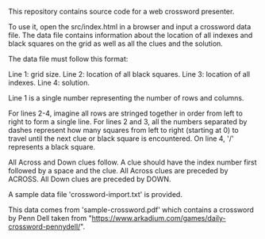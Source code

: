 This repository contains source code for a web crossword presenter.

To use it, open the src/index.html in a browser and input a crossword data file.
The data file contains information about the location of all indexes and black squares on the grid as well as all the clues and the solution.

The data file must follow this format:

Line 1:  grid size.
Line 2: location of all black squares.
Line 3: location of all indexes.
Line 4: solution.

Line 1 is a single number representing the number of rows and columns.

For lines 2-4, imagine all rows are stringed together in order from left to right to form a single line.
For lines 2 and 3, all the numbers separated by dashes represent how many squares from left to right (starting at 0) to travel until the next clue or black square is encountered.
On line 4, '/' represents a black square.

All Across and Down clues follow. A clue should have the index number first followed by a space and the clue. All Across clues are preceded by ACROSS. All Down clues are preceded by DOWN.

A sample data file 'crossword-import.txt' is provided. 

This data comes from 'sample-crossword.pdf' which contains a crossword by Penn Dell taken from "https://www.arkadium.com/games/daily-crossword-pennydell/".